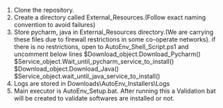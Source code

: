 1. Clone the repository.
2. Create a directory called External_Resources.(Follow exact naming convention to avoid failures)
3. Store pycharm, java in External_Resources directory.(We are carrying these files due to firewall restrictions in some co-operate networks). if there is no restrictions, open to
   AutoEnv_Shell_Script.ps1 and uncomment below lines
   $Download_object.Download_Pycharm()
   $Service_object.Wait_until_pycharm_service_to_install()
   $Download_object.Download_Java()
   $Service_object.wait_until_java_service_to_install()
4. Logs are stored in Downloads\AutoEnv_Installers\Logs
5. Main executor is AutoEnv_Setup.bat. After running this a Validation bat will be created to validate softwares are installed or not.
